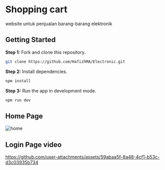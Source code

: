 # Shopping cart

website untuk penjualan barang-barang elektronik

## Getting Started

**Step 1:** Fork and clone this repository.

```bash
git clone https://github.com/HafizhMA/Electronic.git
```

**Step 2:** Install dependencies.

```bash
npm install
```

**Step 3:** Run the app in development mode.

```bash
npm run dev
```

## Home Page
![home](https://github.com/user-attachments/assets/9a153fa3-b46d-4924-8367-29f09d09d251)

## Login Page video
https://github.com/user-attachments/assets/59abaa5f-8a48-4cf1-b53c-d3c03935b734
